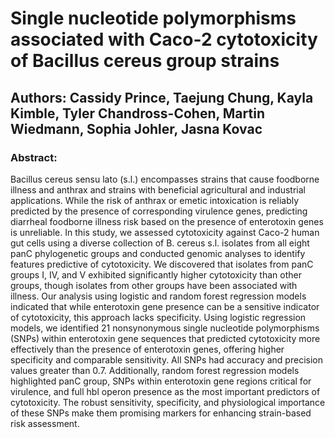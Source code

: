 # Single nucleotide polymorphisms associated with Caco-2 cytotoxicity of Bacillus cereus group strains

## Authors: Cassidy Prince, Taejung Chung, Kayla Kimble, Tyler Chandross-Cohen, Martin Wiedmann, Sophia Johler, Jasna Kovac

### Abstract:
Bacillus cereus sensu lato (s.l.) encompasses strains that cause foodborne illness and anthrax and strains with beneficial agricultural and industrial applications. While the risk of anthrax or emetic intoxication is reliably predicted by the presence of corresponding virulence genes, predicting diarrheal foodborne illness risk based on the presence of enterotoxin genes is unreliable. In this study, we assessed cytotoxicity against Caco-2 human gut cells using a diverse collection of B. cereus s.l. isolates from all eight panC phylogenetic groups and conducted genomic analyses to identify features predictive of cytotoxicity. We discovered that isolates from panC groups I, IV, and V exhibited significantly higher cytotoxicity than other groups, though isolates from other groups have been associated with illness. Our analysis using logistic and random forest regression models indicated that while enterotoxin gene presence can be a sensitive indicator of cytotoxicity, this approach lacks specificity. Using logistic regression models, we identified 21 nonsynonymous single nucleotide polymorphisms (SNPs) within enterotoxin gene sequences that predicted cytotoxicity more effectively than the presence of enterotoxin genes, offering higher specificity and comparable sensitivity. All SNPs had accuracy and precision values greater than 0.7. Additionally, random forest regression models highlighted panC group, SNPs within enterotoxin gene regions critical for virulence, and full hbl operon presence as the most important predictors of cytotoxicity. The robust sensitivity, specificity, and physiological importance of these SNPs make them promising markers for enhancing strain-based risk assessment.
